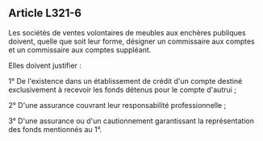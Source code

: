 Article L321-6
----
Les sociétés de ventes volontaires de meubles aux enchères publiques doivent,
quelle que soit leur forme, désigner un commissaire aux comptes et un
commissaire aux comptes suppléant.

Elles doivent justifier :

1° De l'existence dans un établissement de crédit d'un compte destiné
exclusivement à recevoir les fonds détenus pour le compte d'autrui ;

2° D'une assurance couvrant leur responsabilité professionnelle ;

3° D'une assurance ou d'un cautionnement garantissant la représentation des
fonds mentionnés au 1°.
